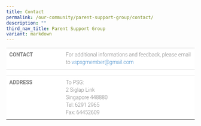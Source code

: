 ```yaml
---
title: Contact
permalink: /our-community/parent-support-group/contact/
description: ""
third_nav_title: Parent Support Group
variant: markdown
---
```

<table style="box-sizing: border-box; border-collapse: collapse; border-spacing: 0px; background-color: rgb(255, 255, 255); width: 711.5px; max-width: 100%; margin-bottom: 20px; min-height: 0.01%; overflow-x: auto; color: rgb(128, 128, 128); font-family: Roboto, sans-serif; font-size: 14px; font-style: normal; font-variant-ligatures: normal; font-variant-caps: normal; font-weight: 300; letter-spacing: normal; orphans: 2; text-align: start; text-transform: none; white-space: normal; widows: 2; word-spacing: 0px; -webkit-text-stroke-width: 0px; text-decoration-thickness: initial; text-decoration-style: initial; text-decoration-color: initial;" align="center" cellpadding="0" cellspacing="0" width="95%" border="0" class="table table-responsive"><tbody style="box-sizing: border-box;"><tr style="box-sizing: border-box;"><td style="box-sizing: border-box; padding: 8px; line-height: 1.42857; vertical-align: top; border-top: 1px solid rgb(221, 221, 221);" width="30%" valign="top"><strong style="box-sizing: border-box; font-weight: bold;">CONTACT</strong></td><td style="box-sizing: border-box; padding: 8px; line-height: 1.42857; vertical-align: top; border-top: 1px solid rgb(221, 221, 221);">For additional informations and feedback, please email to<span>&nbsp;</span><a style="box-sizing: border-box; background-color: transparent; color: rgb(66, 139, 202); text-decoration: none;" href="mailto:vspsgmember@gmail.com">vspsgmember@gmail.com</a></td></tr><tr style="box-sizing: border-box;"><td style="box-sizing: border-box; padding: 8px; line-height: 1.42857; vertical-align: top; border-top: 1px solid rgb(221, 221, 221);" valign="top"></td><td style="box-sizing: border-box; padding: 8px; line-height: 1.42857; vertical-align: top; border-top: 1px solid rgb(221, 221, 221);"></td></tr><tr style="box-sizing: border-box;"><td style="box-sizing: border-box; padding: 8px; line-height: 1.42857; vertical-align: top; border-top: 1px solid rgb(221, 221, 221);" valign="top"><strong style="box-sizing: border-box; font-weight: bold;">ADDRESS</strong></td><td style="box-sizing: border-box; padding: 8px; line-height: 1.42857; vertical-align: top; border-top: 1px solid rgb(221, 221, 221);">To PSG:<br style="box-sizing: border-box;">2 Siglap Link<br style="box-sizing: border-box;">Singapore 448880<br style="box-sizing: border-box;">Tel: 6291 2965<br style="box-sizing: border-box;">Fax: 64452609</td></tr></tbody></table>